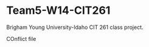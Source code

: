 Team5-W14-CIT261
================

Brigham Young University-Idaho CIT 261 class project.

COnflict file

